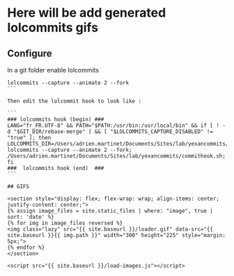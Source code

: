 # Here will be add generated lolcommits gifs

## Configure

In a git folder enable lolcommits

````
lolcommits --capture --animate 2 --fork
```

Then edit the lolcommit hook to look like :

```
### lolcommits hook (begin) ###
LANG="fr_FR.UTF-8" && PATH="$PATH:/usr/bin:/usr/local/bin" && if [ ! -d "$GIT_DIR/rebase-merge" ] && [ "$LOLCOMMITS_CAPTURE_DISABLED" != "true" ]; then LOLCOMMITS_DIR=/Users/adrien.martinet/Documents/Sites/lab/yexancommits/img lolcommits --capture --animate 2 --fork; /Users/adrien.martinet/Documents/Sites/lab/yexancommits/commithook.sh; fi
###  lolcommits hook (end)  ###
```

## GIFS

<section style="display: flex; flex-wrap: wrap; align-items: center; justify-content: center;">
{% assign image_files = site.static_files | where: "image", true | sort: 'date' %}
{% for img in image_files reversed %}
<img class="lazy" src="{{ site.baseurl }}/loader.gif" data-src="{{ site.baseurl }}{{ img.path }}" width="300" height="225" style="margin: 5px;">
{% endfor %}
</section>

<script src="{{ site.baseurl }}/load-images.js"></script>
